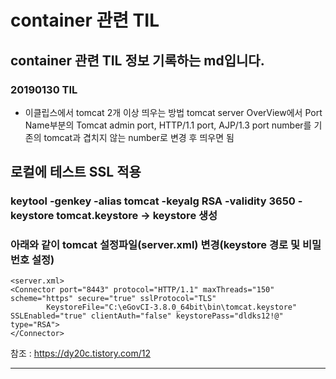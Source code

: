 # container 관련 TIL
## container 관련 TIL 정보 기록하는 md입니다.
### 20190130 TIL
* 이클립스에서 tomcat 2개 이상 띄우는 방법
tomcat server OverView에서 Port Name부분의 Tomcat admin port, HTTP/1.1 port, AJP/1.3 port number를 기존의 tomcat과 겹치지 않는 number로 변경 후 띄우면 됨

## 로컬에 테스트 SSL 적용
### keytool -genkey -alias tomcat -keyalg RSA -validity 3650 -keystore tomcat.keystore -> keystore 생성
### 아래와 같이 tomcat 설정파일(server.xml) 변경(keystore 경로 및 비밀번호 설정)
~~~
<server.xml>
<Connector port="8443" protocol="HTTP/1.1" maxThreads="150" scheme="https" secure="true" sslProtocol="TLS"
    	KeystoreFile="C:\eGovCI-3.8.0_64bit\bin\tomcat.keystore" SSLEnabled="true" clientAuth="false" keystorePass="dldks12!@" type="RSA"> 
</Connector>
~~~
참조  : https://dy20c.tistory.com/12
<hr>




































